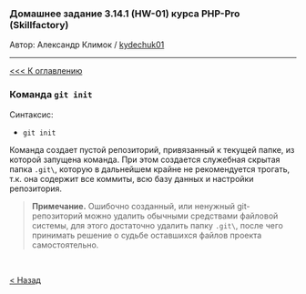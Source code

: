 ### Домашнее задание 3.14.1 (HW-01) курса PHP-Pro (Skillfactory)

Автор: Александр Климок / [kydechuk01](https://github.com/kydechuk01/)

---

[<<< К оглавлению](./README.md#оглавление) 

### Команда  `git init` 


Синтаксис:
- `git init`

Команда создает пустой репозиторий, привязанный к текущей папке, из которой запущена команда. При этом создается служебная скрытая папка `.git\`, которую в дальнейшем крайне не рекомендуется трогать, т.к. она содержит все коммиты, всю базу данных и настройки репозитория.

>**Примечание.** Ошибочно созданный, или ненужный git-репозиторий можно удалить обычными средствами файловой системы, для этого достаточно удалить папку `.git\`, после чего принимать решение о судьбе оставшихся файлов проекта самостоятельно.


<br>

[< Назад](./README.md#оглавление) 
